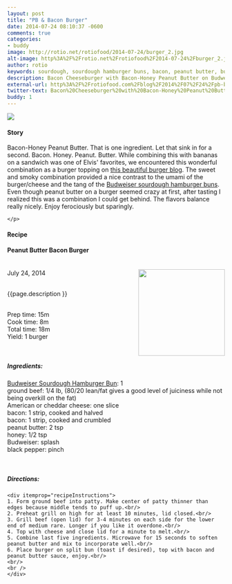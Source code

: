 ```yaml
---
layout: post
title: "PB & Bacon Burger"
date: 2014-07-24 08:10:37 -0600
comments: true
categories: 
- buddy
image: http://rotio.net/rotiofood/2014-07-24/burger_2.jpg
alt-image: http%3A%2F%2Frotio.net%2Frotiofood%2F2014-07-24%2Fburger_2.jpg
author: rotio
keywords: sourdough, sourdough hamburger buns, bacon, peanut butter, budweiser, burger, hamburger
description: Bacon Cheeseburger with Bacon-Honey Peanut Butter on Budweiser sourdough buns
external-url: http%3A%2F%2Frotiofood.com%2Fblog%2F2014%2F07%2F24%2Fpb-bacon-burger%2F
twitter-text: Bacon%20Cheeseburger%20with%20Bacon-Honey%20Peanut%20Butter%20on%20Budweiser%20sourdough%20buns
buddy: 1
---
```

<!-- more -->
<img src="http://rotio.net/rotiofood/2014-07-24/burger_2.jpg" />
<a href="https://plus.google.com/107103100819027957630?rel=author" style="display:none">{{page.author }}</a>

<h4>Story</b> </h4>
 <div>
	<p>
	Bacon-Honey Peanut Butter. That is one ingredient. Let that sink in for a second. Bacon. Honey. Peanut. Butter. While combining this with bananas on a sandwich was one of Elvis' favorites, we encountered this wonderful combination as a burger topping on <a target="_blank" href="http://pornburger.me">this beautiful burger blog</a>. The sweet and smoky combination provided a nice contrast to the umami of the burger/cheese and the tang of the <a target="_blank" href="http://www.rotiofood.com/blog/2014/07/15/sourdough-hamburger-buns/">Budweiser sourdough hamburger buns</a>. Even though peanut butter on a burger seemed crazy at first, after tasting I realized this was a combination I could get behind. The flavors balance really nicely. Enjoy ferociously but sparingly.

	</p> 
 </div>
<h4>Recipe</b> </h4> 
  <div itemscope itemtype="http://schema.org/Recipe" >
  <h4 itemprop="name">Peanut Butter Bacon Burger</h4>
  
  <br />
    July 24, 2014</time>
  <img itemprop="image" width="200px" align="right" src="http://rotio.net/rotiofood/2014-07-24/burger_2.jpg" />
  
  <br /><span itemprop="description">{{page.description }}</span><br />

  <br />Prep time: <time datetime="PT0H10M" itemprop="prepTime">15m</time>
  <br />Cook time: <time datetime="PT0H8M" itemprop="cookTime">8m</time>
  <br />Total time: <time datetime="PT0H25M" itemprop="totalTime">18m</time>
  <br />Yield: <span itemprop="recipeYield">1 burger</span>
  
  <br/>
 <h5>Ingredients:</h5>
	<span itemprop="ingredients" itemscope itemtype="http://schema.org/ingredients">
	  <span itemprop="name"><a href="http://www.rotiofood.com/blog/2014/07/15/sourdough-hamburger-buns/">Budweiser Sourdough Hamburger Bun</a></span>: 
	  <span itemprop="amount">1</span>
	</span><br />
	<span itemprop="ingredients" itemscope itemtype="http://schema.org/ingredients">
	  <span itemprop="name">ground beef</span>: 
	  <span itemprop="amount">1/4 lb</span>, (80/20 lean/fat gives a good level of juiciness while not being overkill on the fat)
	</span><br />
	<span itemprop="ingredients" itemscope itemtype="http://schema.org/ingredients">
	  <span itemprop="name">American or cheddar cheese</span>: 
	  <span itemprop="amount">one slice</span>
	</span><br />
	<span itemprop="ingredients" itemscope itemtype="http://schema.org/ingredients">
	  <span itemprop="name">bacon</span>: 
	  <span itemprop="amount">1 strip</span>, cooked and halved
	</span><br />
	<span itemprop="ingredients" itemscope itemtype="http://schema.org/ingredients">
	  <span itemprop="name">bacon</span>: 
	  <span itemprop="amount">1 strip</span>, cooked and crumbled
	</span><br />
	<span itemprop="ingredients" itemscope itemtype="http://schema.org/ingredients">
	  <span itemprop="name">peanut butter</span>: 
	  <span itemprop="amount">2 tsp</span>
	</span><br />
	<span itemprop="ingredients" itemscope itemtype="http://schema.org/ingredients">
	  <span itemprop="name">honey</span>: 
	  <span itemprop="amount">1/2 tsp</span>
	</span><br />
	<span itemprop="ingredients" itemscope itemtype="http://schema.org/ingredients">
	  <span itemprop="name">Budweiser</span>: 
	  <span itemprop="amount">splash</span>
	</span><br />
	<span itemprop="ingredients" itemscope itemtype="http://schema.org/ingredients">
	  <span itemprop="name">black pepper</span>: 
	  <span itemprop="amount">pinch</span>
	</span><br />
	
  <br /><h5>Directions:</h5>
	
    <div itemprop="recipeInstructions">
	1. Form ground beef into patty. Make center of patty thinner than edges because middle tends to puff up.<br/>
	2. Preheat grill on high for at least 10 minutes, lid closed.<br/>
	3. Grill beef (open lid) for 3-4 minutes on each side for the lower end of medium rare. Longer if you like it overdone.<br/>
	4. Top with cheese and close lid for a minute to melt.<br/>
	5. Combine last five ingredients. Microwave for 15 seconds to soften peanut butter and mix to incorporate well.<br/>
	6. Place burger on split bun (toast if desired), top with bacon and peanut butter sauce, enjoy.<br/>
	<br/> 
	<br />
	</div>

</div>